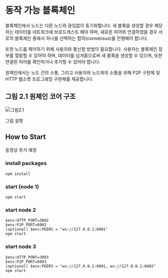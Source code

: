 # 동작 가능 블록체인
블록체인에서 노드는 다른 노드와 끊임없이 동기화합니다. 새 블록을 생성할 경우 해당하는 데이터를 네트워크에 브로드캐스트 해야 하며, 새로운 피어와 연결하였을 경우 서로의 블록체인 중에서 하나를 선택하는 합의(consensus)를 진행해야 합니다.
   
또한 노드를 제어하기 위해 사용자와 통신할 방법이 필요합니다. 사용자는 블록체인 장부를 열람할 수 있어야 하며, 데이터를 넘겨줌으로써 새 블록을 생성할 수 있으며, 또한 연결된 피어를 확인하거나 추가할 수 있어야 합니다.
   
원체인에서는 노드 간의 소통, 그리고 사용자와 노드와의 소통을 위해 P2P 구현체 및 HTTP 웹소켓 프로그래밍 구현체를 제공합니다.

## 그림 2.1 원체인 코어 구조
![그림2.1](https://github.com/JOYUJEONG/onechain/blob/master/2_drivable/images/2-1.png)

그림 설명

## How to Start
동영상 추가 예정   

### install packages
```
npm install
```
### start (node 1)
```
npm start
```
### start node 2
```
$env:HTTP_PORT=3002
$env:P2P_PORT=6002
(optional) $env:PEERS = "ws://127.0.0.1:6001"
npm start
```
### start node 3
```
$env:HTTP_PORT=3003
$env:P2P_PORT=6003
(optional) $env:PEERS = "ws://127.0.0.1:6001, ws://127.0.0.1:6002"
npm start
```
